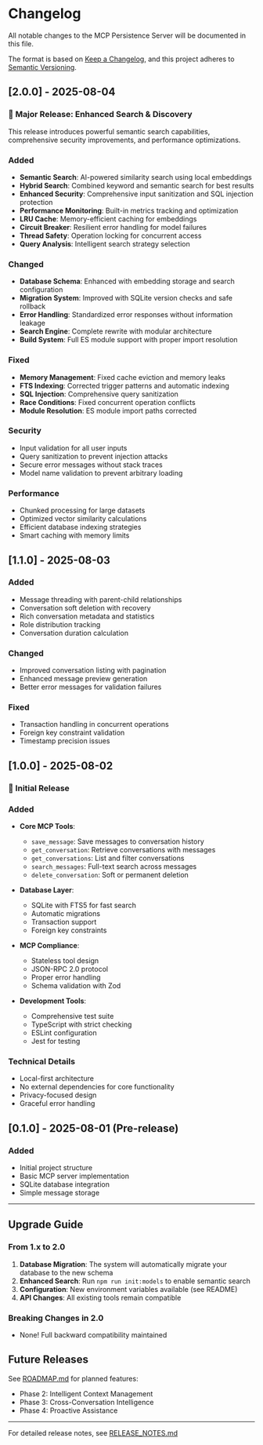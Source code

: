 # Changelog

All notable changes to the MCP Persistence Server will be documented in this file.

The format is based on [Keep a Changelog](https://keepachangelog.com/en/1.0.0/),
and this project adheres to [Semantic Versioning](https://semver.org/spec/v2.0.0.html).

## [2.0.0] - 2025-08-04

### 🎉 Major Release: Enhanced Search & Discovery

This release introduces powerful semantic search capabilities, comprehensive security improvements, and performance optimizations.

### Added
- **Semantic Search**: AI-powered similarity search using local embeddings
- **Hybrid Search**: Combined keyword and semantic search for best results
- **Enhanced Security**: Comprehensive input sanitization and SQL injection protection
- **Performance Monitoring**: Built-in metrics tracking and optimization
- **LRU Cache**: Memory-efficient caching for embeddings
- **Circuit Breaker**: Resilient error handling for model failures
- **Thread Safety**: Operation locking for concurrent access
- **Query Analysis**: Intelligent search strategy selection

### Changed
- **Database Schema**: Enhanced with embedding storage and search configuration
- **Migration System**: Improved with SQLite version checks and safe rollback
- **Error Handling**: Standardized error responses without information leakage
- **Search Engine**: Complete rewrite with modular architecture
- **Build System**: Full ES module support with proper import resolution

### Fixed
- **Memory Management**: Fixed cache eviction and memory leaks
- **FTS Indexing**: Corrected trigger patterns and automatic indexing
- **SQL Injection**: Comprehensive query sanitization
- **Race Conditions**: Fixed concurrent operation conflicts
- **Module Resolution**: ES module import paths corrected

### Security
- Input validation for all user inputs
- Query sanitization to prevent injection attacks
- Secure error messages without stack traces
- Model name validation to prevent arbitrary loading

### Performance
- Chunked processing for large datasets
- Optimized vector similarity calculations
- Efficient database indexing strategies
- Smart caching with memory limits

## [1.1.0] - 2025-08-03

### Added
- Message threading with parent-child relationships
- Conversation soft deletion with recovery
- Rich conversation metadata and statistics
- Role distribution tracking
- Conversation duration calculation

### Changed
- Improved conversation listing with pagination
- Enhanced message preview generation
- Better error messages for validation failures

### Fixed
- Transaction handling in concurrent operations
- Foreign key constraint validation
- Timestamp precision issues

## [1.0.0] - 2025-08-02

### 🚀 Initial Release

### Added
- **Core MCP Tools**:
  - `save_message`: Save messages to conversation history
  - `get_conversation`: Retrieve conversations with messages
  - `get_conversations`: List and filter conversations
  - `search_messages`: Full-text search across messages
  - `delete_conversation`: Soft or permanent deletion

- **Database Layer**:
  - SQLite with FTS5 for fast search
  - Automatic migrations
  - Transaction support
  - Foreign key constraints

- **MCP Compliance**:
  - Stateless tool design
  - JSON-RPC 2.0 protocol
  - Proper error handling
  - Schema validation with Zod

- **Development Tools**:
  - Comprehensive test suite
  - TypeScript with strict checking
  - ESLint configuration
  - Jest for testing

### Technical Details
- Local-first architecture
- No external dependencies for core functionality
- Privacy-focused design
- Graceful error handling

## [0.1.0] - 2025-08-01 (Pre-release)

### Added
- Initial project structure
- Basic MCP server implementation
- SQLite database integration
- Simple message storage

---

## Upgrade Guide

### From 1.x to 2.0

1. **Database Migration**: The system will automatically migrate your database to the new schema
2. **Enhanced Search**: Run `npm run init:models` to enable semantic search
3. **Configuration**: New environment variables available (see README)
4. **API Changes**: All existing tools remain compatible

### Breaking Changes in 2.0
- None! Full backward compatibility maintained

## Future Releases

See [ROADMAP.md](ROADMAP.md) for planned features:
- Phase 2: Intelligent Context Management
- Phase 3: Cross-Conversation Intelligence
- Phase 4: Proactive Assistance

---

For detailed release notes, see [RELEASE_NOTES.md](RELEASE_NOTES.md)